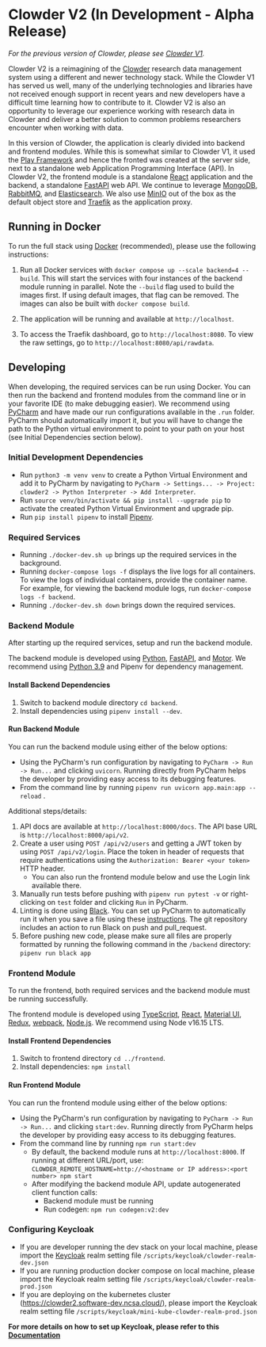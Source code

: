 # Clowder V2 (In Development - Alpha Release)

*For the previous version of Clowder, please see [Clowder V1](https://github.com/clowder-framework/clowder).*

Clowder V2 is a reimagining of the [Clowder](https://clowderframework.org/) research data management system
using a different and newer technology stack. While the Clowder V1 has served us well, many of the underlying
technologies and libraries have not received enough support in recent years and new developers have a difficult
time learning how to contribute to it. Clowder V2 is also an opportunity to leverage our experience working with
research data in Clowder and deliver
a better solution to common problems researchers encounter when working with data.

In this version of Clowder, the application is clearly divided into backend and frontend modules. While this is somewhat
similar to Clowder V1, it used the [Play Framework](https://www.playframework.com/) and hence the fronted was created
at the server side, next to a standalone web Application Programming Interface (API). In Clowder V2, the
frontend module is a standalone [React](https://react.dev/) application and the backend, a
standalone [FastAPI](https://fastapi.tiangolo.com/lo/) web API. We continue to leverage
[MongoDB](https://www.mongodb.com/), [RabbitMQ](https://www.rabbitmq.com/),
and [Elasticsearch](https://www.elastic.co/). We also use [MinIO](https://min.io/) out of the box as the default object
store and [Traefik](https://traefik.io/traefik/) as the application proxy.

## Running in Docker

To run the full stack using [Docker](https://www.docker.com/) (recommended), please use the following instructions:

1. Run all Docker services with `docker compose up --scale backend=4 --build`. This will start the services with four
   instances of the backend module running in parallel. Note the `--build` flag used to build the images first. If using
   default images, that flag can be removed. The images can also be built with `docker compose build`.

2. The application will be running and available at `http://localhost`.

3. To access the Traefik dashboard, go to `http://localhost:8080`. To view the raw
   settings, go to `http://localhost:8080/api/rawdata`.

## Developing

When developing, the required services can be run using Docker. You can then run the backend
and frontend modules from the command line or in your favorite IDE (to make debugging easier). We recommend
using [PyCharm](https://www.jetbrains.com/pycharm/) and have
made our run configurations available in the `.run` folder. PyCharm should automatically import it, but you will have
to change the path to the Python virtual environment to point to your path on your host (see Initial Dependencies
section below).

### Initial Development Dependencies

- Run `python3 -m venv venv` to create a Python Virtual Environment and add it to PyCharm by navigating to
  `PyCharm -> Settings... -> Project: clowder2 -> Python Interpreter -> Add Interpreter`.
- Run `source venv/bin/activate && pip install --upgrade pip` to activate the created Python Virtual Environment and
  upgrade
  pip.
- Run `pip install pipenv` to install [Pipenv](https://pipenv.pypa.io/en/latest/).

### Required Services

- Running `./docker-dev.sh up` brings up the required services in the background.
- Running `docker-compose logs -f` displays the live logs for all containers. To view the logs of individual containers,
  provide the container name. For example, for viewing the backend module logs, run `docker-compose logs -f backend`.
- Running `./docker-dev.sh down` brings down the required services.

### Backend Module

After starting up the required services, setup and run the backend module.

The backend module is developed using [Python](https://www.python.org/), [FastAPI](https://fastapi.tiangolo.com/),
and [Motor](https://motor.readthedocs.io/en/stable/).
We recommend using [Python 3.9](https://www.python.org/downloads/)
and Pipenv for dependency management.

#### Install Backend Dependencies

1. Switch to backend module directory `cd backend`.
2. Install dependencies using `pipenv install --dev`.

#### Run Backend Module

You can run the backend module using either of the below options:

- Using the PyCharm's run configuration by navigating to `PyCharm -> Run -> Run...` and clicking `uvicorn`. Running
  directly from PyCharm helps the developer by providing easy access to its debugging features.
- From the command line by running `pipenv run uvicorn app.main:app --reload` .

Additional steps/details:

1. API docs are available at `http://localhost:8000/docs`. The API base URL is `http://localhost:8000/api/v2`.
2. Create a user using `POST /api/v2/users` and getting a JWT token by using `POST /api/v2/login`. Place the token in
   header of requests that require authentications using the `Authorization: Bearer <your token>` HTTP header.
    * You can also run the frontend module below and use the Login link available there.
3. Manually run tests before pushing with `pipenv run pytest -v` or right-clicking on `test` folder and clicking `Run`
   in PyCharm.
4. Linting is done using [Black]((https://black.readthedocs.io/en/stable/)). You can set up PyCharm to automatically
   run it when you save a file using
   these [instructions](https://black.readthedocs.io/en/stable/integrations/editors.html).
   The git repository includes an action to run Black on push and pull_request.
5. Before pushing new code, please make sure all files are properly formatted by running the following command in
   the `/backend` directory:
   ```pipenv run black app```

### Frontend Module

To run the frontend, both required services and the backend module must be running successfully.

The frontend module is developed using [TypeScript](https://www.typescriptlang.org/), [React](https://reactjs.org/),
[Material UI](https://mui.com/), [Redux](https://redux.js.org/), [webpack](https://webpack.js.org/),
[Node.js](https://nodejs.org). We recommend using Node v16.15 LTS.

#### Install Frontend Dependencies

1. Switch to frontend directory `cd ../frontend`.
2. Install dependencies: `npm install`

#### Run Frontend Module

You can run the frontend module using either of the below options:

- Using the PyCharm's run configuration by navigating to `PyCharm -> Run -> Run...` and clicking `start:dev`. Running
  directly from PyCharm helps the developer by providing easy access to its debugging features.
- From the command line by running `npm run start:dev`
    - By default, the backend module runs at `http://localhost:8000`. If running at different URL/port, use:
      `CLOWDER_REMOTE_HOSTNAME=http://<hostname or IP address>:<port number> npm start`
    - After modifying the backend module API, update autogenerated client function calls:
        - Backend module must be running
        - Run codegen: `npm run codegen:v2:dev`

### Configuring Keycloak

- If you are developer running the dev stack on your local machine, please import
  the [Keycloak](https://www.keycloak.org/) realm setting file `/scripts/keycloak/clowder-realm-dev.json`
- If you are running production docker compose on local machine, please import the Keycloak realm setting file
  `/scripts/keycloak/clowder-realm-prod.json`
- If you are deploying on the kubernetes cluster (https://clowder2.software-dev.ncsa.cloud/), please import the
  Keycloak realm setting file `/scripts/keycloak/mini-kube-clowder-realm-prod.json`

**For more details on how to set up Keycloak, please refer to
this [Documentation](docs/source/configure-keycloak-realm.md)**
